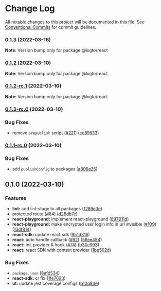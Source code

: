 # Change Log

All notable changes to this project will be documented in this file.
See [Conventional Commits](https://conventionalcommits.org) for commit guidelines.

### [0.1.3](https://github.com/logto-io/js/compare/v0.1.2...v0.1.3) (2022-03-16)

**Note:** Version bump only for package @logto/react





### [0.1.2](https://github.com/logto-io/js/compare/v0.1.2-rc.1...v0.1.2) (2022-03-10)

**Note:** Version bump only for package @logto/react





### [0.1.2-rc.1](https://github.com/logto-io/js/compare/v0.1.2-rc.0...v0.1.2-rc.1) (2022-03-10)

**Note:** Version bump only for package @logto/react





### [0.1.2-rc.0](https://github.com/logto-io/js/compare/v0.1.1-rc.0...v0.1.2-rc.0) (2022-03-10)


### Bug Fixes

* remove `prepublish` script ([#221](https://github.com/logto-io/js/issues/221)) ([cc89533](https://github.com/logto-io/js/commit/cc895337762cf7740578a8eb14835ed0d5d72905))



### [0.1.1-rc.0](https://github.com/logto-io/js/compare/v0.1.0...v0.1.1-rc.0) (2022-03-10)


### Bug Fixes

* add `publishConfig` to packages ([a809e25](https://github.com/logto-io/js/commit/a809e257982f7d3c31f104fa5daf983c535adfc5))



## 0.1.0 (2022-03-10)


### Features

* **lint:** add lint-stage to all packages ([1289e3e](https://github.com/logto-io/js/commit/1289e3e11896d4fc68bb465d94d52f7cc4e90064))
* protected route ([#84](https://github.com/logto-io/js/issues/84)) ([d28db7c](https://github.com/logto-io/js/commit/d28db7c98fe596a31013bda51645b129b3d0bda9))
* **react-playground:** implement react-playground ([897911d](https://github.com/logto-io/js/commit/897911dcdbd2a574374f0eb5794ac4684ec06859))
* **react-playground:** make encrypted user login info in url invisible ([#109](https://github.com/logto-io/js/issues/109)) ([13df814](https://github.com/logto-io/js/commit/13df8142d8e318a5782ec35d6661f76326b85766))
* **react-sdk:** update react sdk ([951d316](https://github.com/logto-io/js/commit/951d316fc6efae955b0e79a0a7cc8f80bfe91bce))
* **react:** auto handle callback ([#92](https://github.com/logto-io/js/issues/92)) ([58ee454](https://github.com/logto-io/js/commit/58ee45453780edde82d3ff8d8cb2fb00a779a8f9))
* **react:** init provider & hook ([#74](https://github.com/logto-io/js/issues/74)) ([b30e993](https://github.com/logto-io/js/commit/b30e993e3483ebcb340dd318e12e640eddf2360e))
* **react:** react SDK with context provider ([1be502d](https://github.com/logto-io/js/commit/1be502d333c25209be44bd3a34911d3546555d7f))


### Bug Fixes

* `package.json` ([8afd534](https://github.com/logto-io/js/commit/8afd534e5d79db29c9ef1aa55cfa94549ea025b8))
* **react-sdk:** cr fix ([1fe7093](https://github.com/logto-io/js/commit/1fe709356860117ed0e5f9ed79123cb3c17727b9))
* **ut:** update jest coverage configs ([b10d84e](https://github.com/logto-io/js/commit/b10d84edbf6c1639bfaa4dbb9fa41f4a10543bde))
